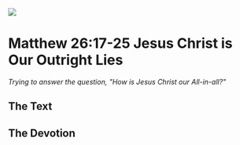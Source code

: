 <img class="intro-right" src="/images/art-matthew.jpg">

# Matthew 26:17-25 Jesus Christ is Our Outright Lies

*Trying to answer the question, "How is Jesus Christ our All-in-all?"*

## The Text

## The Devotion